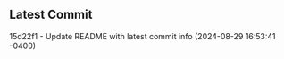 
## Latest Commit
15d22f1 - Update README with latest commit info (2024-08-29 16:53:41 -0400) <Yunxi-Zhou>
